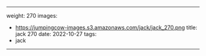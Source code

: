 
---
weight: 270
images:
- https://jumpingcow-images.s3.amazonaws.com/jack/jack_270.png
title: jack 270
date: 2022-10-27
tags:
- jack
---
